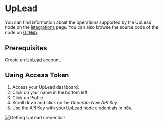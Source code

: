 # UpLead

You can find information about the operations supported by the UpLead node on the [integrations](https://n8n.io/integrations/n8n-nodes-base.uplead) page. You can also browse the source code of the node on [GitHub](https://github.com/n8n-io/n8n/tree/master/packages/nodes-base/nodes/Uplead).

## Prerequisites

Create an [UpLead](https://uplead.com/) account.

## Using Access Token

1. Access your UpLead dashboard.
2. Click on your name in the bottom left.
3. Click on Profile.
4. Scroll down and click on the *Generate New API Key*.
5. Use the API Key with your UpLead node credentials in n8n.

![Getting UpLead credentials](./using-access-token.gif)
